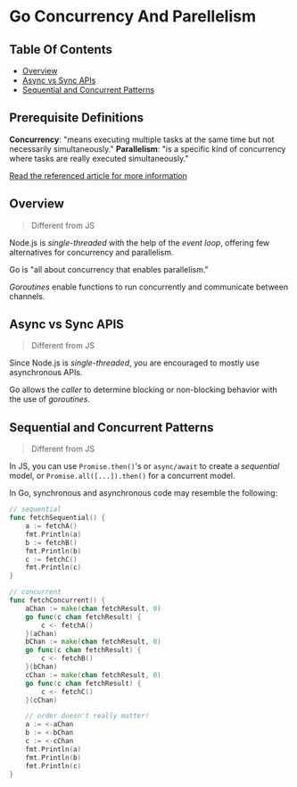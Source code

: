 # Go Concurrency And Parellelism

## Table Of Contents

- [Overview](#overview)
- [Async vs Sync APIs](#async-vs-sync-apis)
- [Sequential and Concurrent Patterns](#sequential-and-concurrent-patterns)

## Prerequisite Definitions

**Concurrency**: "means executing multiple tasks at the same time but not necessarily simultaneously."
**Parallelism**: "is a specific kind of concurrency where tasks are really executed simultaneously."

[Read the referenced article for more information](https://medium.com/@itIsMadhavan/concurrency-vs-parallelism-a-brief-review-b337c8dac350)

## Overview

> Different from JS

Node.js is _single-threaded_ with the help of the _event loop_, offering few alternatives for concurrency and parallelism.

Go is "all about concurrency that enables parallelism."

_Goroutines_ enable functions to run concurrently and communicate between channels.

## Async vs Sync APIS

> Different from JS

Since Node.js is _single-threaded_, you are encouraged to mostly use asynchronous APIs.

Go allows the _caller_ to determine blocking or non-blocking behavior with the use of _goroutines_.

## Sequential and Concurrent Patterns

> Different from JS

In JS, you can use `Promise.then()`'s or `async/await` to create a _sequential_ model, or `Promise.all([...]).then()` for a concurrent model.

In Go, synchronous and asynchronous code may resemble the following:

```go
// sequential
func fetchSequential() {
    a := fetchA()
    fmt.Println(a)
    b := fetchB()
    fmt.Println(b)
    c := fetchC()
    fmt.Println(c)
}

// concurrent
func fetchConcurrent() {
    aChan := make(chan fetchResult, 0)
    go func(c chan fetchResult) {
        c <- fetchA()
    }(aChan)
    bChan := make(chan fetchResult, 0)
    go func(c chan fetchResult) {
        c <- fetchB()
    }(bChan)
    cChan := make(chan fetchResult, 0)
    go func(c chan fetchResult) {
        c <- fetchC()
    }(cChan)

    // order doesn't really matter!
    a := <-aChan
    b := <-bChan
    c := <-cChan
    fmt.Println(a)
    fmt.Println(b)
    fmt.Println(c)
}
```
